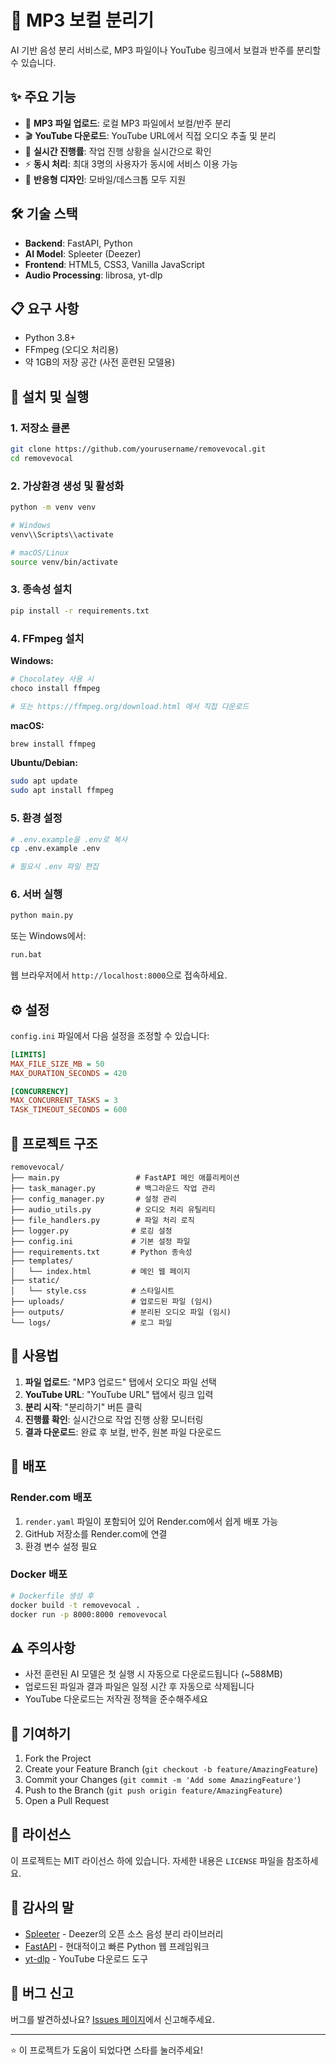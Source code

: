 # 🎤 MP3 보컬 분리기

AI 기반 음성 분리 서비스로, MP3 파일이나 YouTube 링크에서 보컬과 반주를 분리할 수 있습니다.

## ✨ 주요 기능

- 📁 **MP3 파일 업로드**: 로컬 MP3 파일에서 보컬/반주 분리
- 🎬 **YouTube 다운로드**: YouTube URL에서 직접 오디오 추출 및 분리
- 🚀 **실시간 진행률**: 작업 진행 상황을 실시간으로 확인
- ⚡ **동시 처리**: 최대 3명의 사용자가 동시에 서비스 이용 가능
- 📱 **반응형 디자인**: 모바일/데스크톱 모두 지원

## 🛠️ 기술 스택

- **Backend**: FastAPI, Python
- **AI Model**: Spleeter (Deezer)
- **Frontend**: HTML5, CSS3, Vanilla JavaScript
- **Audio Processing**: librosa, yt-dlp

## 📋 요구 사항

- Python 3.8+
- FFmpeg (오디오 처리용)
- 약 1GB의 저장 공간 (사전 훈련된 모델용)

## 🚀 설치 및 실행

### 1. 저장소 클론
```bash
git clone https://github.com/yourusername/removevocal.git
cd removevocal
```

### 2. 가상환경 생성 및 활성화
```bash
python -m venv venv

# Windows
venv\\Scripts\\activate

# macOS/Linux
source venv/bin/activate
```

### 3. 종속성 설치
```bash
pip install -r requirements.txt
```

### 4. FFmpeg 설치

**Windows:**
```bash
# Chocolatey 사용 시
choco install ffmpeg

# 또는 https://ffmpeg.org/download.html 에서 직접 다운로드
```

**macOS:**
```bash
brew install ffmpeg
```

**Ubuntu/Debian:**
```bash
sudo apt update
sudo apt install ffmpeg
```

### 5. 환경 설정
```bash
# .env.example을 .env로 복사
cp .env.example .env

# 필요시 .env 파일 편집
```

### 6. 서버 실행
```bash
python main.py
```

또는 Windows에서:
```bash
run.bat
```

웹 브라우저에서 `http://localhost:8000`으로 접속하세요.

## ⚙️ 설정

`config.ini` 파일에서 다음 설정을 조정할 수 있습니다:

```ini
[LIMITS]
MAX_FILE_SIZE_MB = 50
MAX_DURATION_SECONDS = 420

[CONCURRENCY]
MAX_CONCURRENT_TASKS = 3
TASK_TIMEOUT_SECONDS = 600
```

## 📁 프로젝트 구조

```
removevocal/
├── main.py                 # FastAPI 메인 애플리케이션
├── task_manager.py         # 백그라운드 작업 관리
├── config_manager.py       # 설정 관리
├── audio_utils.py          # 오디오 처리 유틸리티
├── file_handlers.py        # 파일 처리 로직
├── logger.py              # 로깅 설정
├── config.ini             # 기본 설정 파일
├── requirements.txt       # Python 종속성
├── templates/
│   └── index.html         # 메인 웹 페이지
├── static/
│   └── style.css          # 스타일시트
├── uploads/               # 업로드된 파일 (임시)
├── outputs/               # 분리된 오디오 파일 (임시)
└── logs/                  # 로그 파일
```

## 🎯 사용법

1. **파일 업로드**: "MP3 업로드" 탭에서 오디오 파일 선택
2. **YouTube URL**: "YouTube URL" 탭에서 링크 입력
3. **분리 시작**: "분리하기" 버튼 클릭
4. **진행률 확인**: 실시간으로 작업 진행 상황 모니터링
5. **결과 다운로드**: 완료 후 보컬, 반주, 원본 파일 다운로드

## 🔧 배포

### Render.com 배포

1. `render.yaml` 파일이 포함되어 있어 Render.com에서 쉽게 배포 가능
2. GitHub 저장소를 Render.com에 연결
3. 환경 변수 설정 필요

### Docker 배포

```bash
# Dockerfile 생성 후
docker build -t removevocal .
docker run -p 8000:8000 removevocal
```

## ⚠️ 주의사항

- 사전 훈련된 AI 모델은 첫 실행 시 자동으로 다운로드됩니다 (~588MB)
- 업로드된 파일과 결과 파일은 일정 시간 후 자동으로 삭제됩니다
- YouTube 다운로드는 저작권 정책을 준수해주세요

## 🤝 기여하기

1. Fork the Project
2. Create your Feature Branch (`git checkout -b feature/AmazingFeature`)
3. Commit your Changes (`git commit -m 'Add some AmazingFeature'`)
4. Push to the Branch (`git push origin feature/AmazingFeature`)
5. Open a Pull Request

## 📄 라이선스

이 프로젝트는 MIT 라이선스 하에 있습니다. 자세한 내용은 `LICENSE` 파일을 참조하세요.

## 🙏 감사의 말

- [Spleeter](https://github.com/deezer/spleeter) - Deezer의 오픈 소스 음성 분리 라이브러리
- [FastAPI](https://fastapi.tiangolo.com/) - 현대적이고 빠른 Python 웹 프레임워크
- [yt-dlp](https://github.com/yt-dlp/yt-dlp) - YouTube 다운로드 도구

## 🐛 버그 신고

버그를 발견하셨나요? [Issues 페이지](https://github.com/yourusername/removevocal/issues)에서 신고해주세요.

---

⭐ 이 프로젝트가 도움이 되었다면 스타를 눌러주세요!